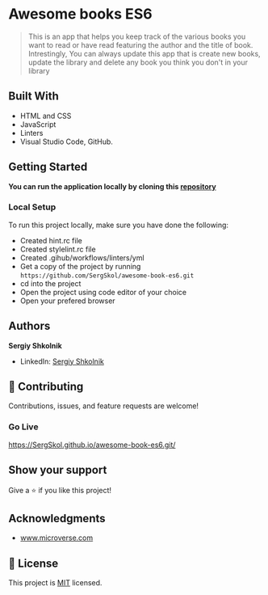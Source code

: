# Awesome books ES6

> This is an app that helps you keep track of the various books you want to read or have read featuring the author and the title of book. Intrestingly, You can always update this app that is create new books, update the library and delete any book you think you don't in your library

## Built With

- HTML and CSS
- JavaScript
- Linters
- Visual Studio Code, GitHub.

## Getting Started

**You can run the application locally by cloning this [repository](https://github.com/SergSkol/awesome-book-es6.git)**

### Local Setup

To run this project locally, make sure you have done the following:

- Created hint.rc file
- Created stylelint.rc file
- Created .gihub/workflows/linters/yml
- Get a copy of the project by running `https://github.com/SergSkol/awesome-book-es6.git `
- cd into the project
- Open the project using code editor of your choice
- Open your prefered browser

## Authors

**Sergiy Shkolnik**
- LinkedIn: [Sergiy Shkolnik](https://www.linkedin.com/in/sergiy-shkolnik-7801a53/)

## :handshake: Contributing

Contributions, issues, and feature requests are welcome!

### Go Live

https://SergSkol.github.io/awesome-book-es6.git/

## Show your support

Give a :star:️ if you like this project!

## Acknowledgments

- www.microverse.com

## :memo: License

This project is [MIT](./LICENSE) licensed.
